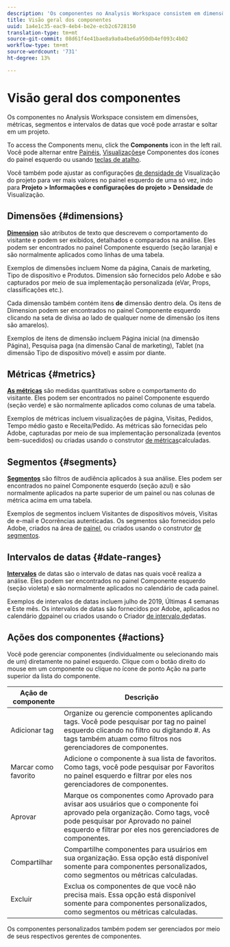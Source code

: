 ```yaml
---
description: 'Os componentes no Analysis Workspace consistem em dimensões, métricas, segmentos e intervalos de datas que você pode arrastar e soltar em um projeto. '
title: Visão geral dos componentes
uuid: 1a4e1c35-eac9-4eb4-be2e-ecb2c6728150
translation-type: tm+mt
source-git-commit: 08d61f4e41bae8a9a0a4be6a950db4ef093c4b02
workflow-type: tm+mt
source-wordcount: '731'
ht-degree: 13%

---
```



# Visão geral dos componentes

Os componentes no Analysis Workspace consistem em dimensões, métricas, segmentos e intervalos de datas que você pode arrastar e soltar em um projeto.

To access the Components menu, click the **Components** icon in the left rail. Você pode alternar entre [Painéis](https://docs.adobe.com/content/help/en/analytics/analyze/analysis-workspace/panels/panels.html), [Visualizações](https://docs.adobe.com/content/help/pt-BR/analytics/analyze/analysis-workspace/visualizations/freeform-analysis-visualizations.html)e Componentes dos ícones do painel esquerdo ou usando [teclas de atalho](/help/analyze/analysis-workspace/build-workspace-project/fa-shortcut-keys.md).

Você também pode ajustar as configurações [de densidade de](https://docs.adobe.com/content/help/pt-BR/analytics/analyze/analysis-workspace/build-workspace-project/view-density.html) Visualização do projeto para ver mais valores no painel esquerdo de uma só vez, indo para **Projeto > Informações e configurações do projeto > Densidade** de Visualização.

## Dimensões {#dimensions}

[**Dimension**](https://docs.adobe.com/content/help/en/analytics/components/dimensions/overview.html) são atributos de texto que descrevem o comportamento do visitante e podem ser exibidos, detalhados e comparados na análise. Eles podem ser encontrados no painel Componente esquerdo (seção laranja) e são normalmente aplicados como linhas de uma tabela.

Exemplos de dimensões incluem Nome da página, Canais de marketing, Tipo de dispositivo e Produtos. Dimension são fornecidos pelo Adobe e são capturados por meio de sua implementação personalizada (eVar, Props, classificações etc.).

Cada dimensão também contém itens **de** dimensão dentro dela. Os itens de Dimension podem ser encontrados no painel Componente esquerdo clicando na seta de divisa ao lado de qualquer nome de dimensão (os itens são amarelos).

Exemplos de itens de dimensão incluem Página inicial (na dimensão Página), Pesquisa paga (na dimensão Canal de marketing), Tablet (na dimensão Tipo de dispositivo móvel) e assim por diante.

## Métricas {#metrics}

[**As métricas**](https://docs.adobe.com/content/help/en/analytics/components/metrics/overview.html) são medidas quantitativas sobre o comportamento do visitante. Eles podem ser encontrados no painel Componente esquerdo (seção verde) e são normalmente aplicados como colunas de uma tabela.

Exemplos de métricas incluem visualizações de página, Visitas, Pedidos, Tempo médio gasto e Receita/Pedido. As métricas são fornecidas pelo Adobe, capturadas por meio de sua implementação personalizada (eventos bem-sucedidos) ou criadas usando o construtor [de métricas](https://docs.adobe.com/content/help/pt-BR/analytics/components/calculated-metrics/calcmetric-workflow/cm-build-metrics.html)calculadas.

## Segmentos {#segments}

[**Segmentos**](https://docs.adobe.com/content/help/pt-BR/analytics/analyze/analysis-workspace/components/t-freeform-project-segment.html) são filtros de audiência aplicados à sua análise. Eles podem ser encontrados no painel Componente esquerdo (seção azul) e são normalmente aplicados na parte superior de um painel ou nas colunas de métrica acima em uma tabela.

Exemplos de segmentos incluem Visitantes de dispositivos móveis, Visitas de e-mail e Ocorrências autenticadas. Os segmentos são fornecidos pelo Adobe, criados na área de [painel](https://docs.adobe.com/content/help/en/analytics/analyze/analysis-workspace/panels/panels.html), ou criados usando o construtor [de segmentos](https://docs.adobe.com/content/help/pt-BR/analytics/components/segmentation/segmentation-workflow/seg-build.html).

## Intervalos de datas {#date-ranges}

[**Intervalos**](https://docs.adobe.com/content/help/pt-BR/analytics/analyze/analysis-workspace/components/calendar-date-ranges/calendar.html) de datas são o intervalo de datas nas quais você realiza a análise. Eles podem ser encontrados no painel Componente esquerdo (seção violeta) e são normalmente aplicados no calendário de cada painel.

Exemplos de intervalos de datas incluem julho de 2019, Últimas 4 semanas e Este mês. Os intervalos de datas são fornecidos por Adobe, aplicados no calendário [do](https://docs.adobe.com/content/help/en/analytics/analyze/analysis-workspace/panels/panels.html)painel ou criados usando o Criador [de intervalo de](https://docs.adobe.com/content/help/en/analytics/analyze/analysis-workspace/components/calendar-date-ranges/custom-date-ranges.html)datas.

## Ações dos componentes {#actions}

Você pode gerenciar componentes (individualmente ou selecionando mais de um) diretamente no painel esquerdo. Clique com o botão direito do mouse em um componente ou clique no ícone de ponto Ação na parte superior da lista do componente.

| Ação de componente | Descrição |
|--- |--- |
| Adicionar tag | Organize ou gerencie componentes aplicando tags. Você pode pesquisar por tag no painel esquerdo clicando no filtro ou digitando #. As tags também atuam como filtros nos gerenciadores de componentes. |
| Marcar como favorito | Adicione o componente à sua lista de favoritos. Como tags, você pode pesquisar por Favoritos no painel esquerdo e filtrar por eles nos gerenciadores de componentes. |
| Aprovar | Marque os componentes como Aprovado para avisar aos usuários que o componente foi aprovado pela organização. Como tags, você pode pesquisar por Aprovado no painel esquerdo e filtrar por eles nos gerenciadores de componentes. |
| Compartilhar | Compartilhe componentes para usuários em sua organização. Essa opção está disponível somente para componentes personalizados, como segmentos ou métricas calculadas. |
| Excluir | Exclua os componentes de que você não precisa mais. Essa opção está disponível somente para componentes personalizados, como segmentos ou métricas calculadas. |

Os componentes personalizados também podem ser gerenciados por meio de seus respectivos gerentes de componentes.
